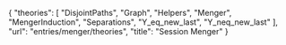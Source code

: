 {
    "theories": [
        "DisjointPaths",
        "Graph",
        "Helpers",
        "Menger",
        "MengerInduction",
        "Separations",
        "Y_eq_new_last",
        "Y_neq_new_last"
    ],
    "url": "entries/menger/theories",
    "title": "Session Menger"
}